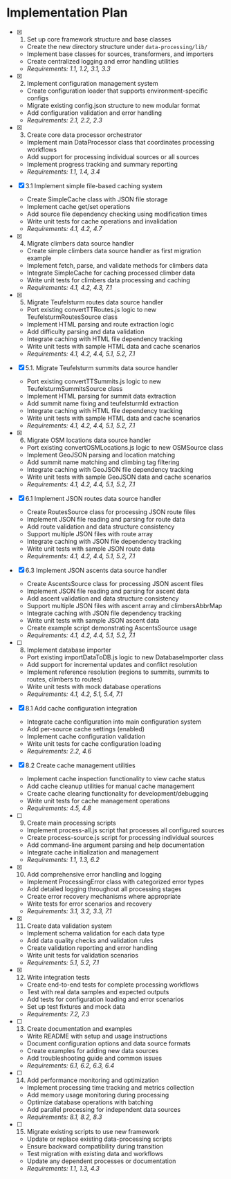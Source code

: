 # Implementation Plan

- [x] 1. Set up core framework structure and base classes
  - Create the new directory structure under `data-processing/lib/`
  - Implement base classes for sources, transformers, and importers
  - Create centralized logging and error handling utilities
  - _Requirements: 1.1, 1.2, 3.1, 3.3_

- [x] 2. Implement configuration management system
  - Create configuration loader that supports environment-specific configs
  - Migrate existing config.json structure to new modular format
  - Add configuration validation and error handling
  - _Requirements: 2.1, 2.2, 2.3_

- [x] 3. Create core data processor orchestrator
  - Implement main DataProcessor class that coordinates processing workflows
  - Add support for processing individual sources or all sources
  - Implement progress tracking and summary reporting
  - _Requirements: 1.1, 1.4, 3.4_

- [x] 3.1 Implement simple file-based caching system
  - Create SimpleCache class with JSON file storage
  - Implement cache get/set operations
  - Add source file dependency checking using modification times
  - Write unit tests for cache operations and invalidation
  - _Requirements: 4.1, 4.2, 4.7_

- [x] 4. Migrate climbers data source handler
  - Create simple climbers data source handler as first migration example
  - Implement fetch, parse, and validate methods for climbers data
  - Integrate SimpleCache for caching processed climber data
  - Write unit tests for climbers data processing and caching
  - _Requirements: 4.1, 4.2, 4.3, 7.1_

- [x] 5. Migrate Teufelsturm routes data source handler
  - Port existing convertTTRoutes.js logic to new TeufelsturmRoutesSource class
  - Implement HTML parsing and route extraction logic
  - Add difficulty parsing and data validation
  - Integrate caching with HTML file dependency tracking
  - Write unit tests with sample HTML data and cache scenarios
  - _Requirements: 4.1, 4.2, 4.4, 5.1, 5.2, 7.1_

- [x] 5.1. Migrate Teufelsturm summits data source handler
  - Port existing convertTTSummits.js logic to new TeufelsturmSummitsSource class
  - Implement HTML parsing for summit data extraction
  - Add summit name fixing and teufelsturmId extraction
  - Integrate caching with HTML file dependency tracking
  - Write unit tests with sample HTML data and cache scenarios
  - _Requirements: 4.1, 4.2, 4.4, 5.1, 5.2, 7.1_

- [x] 6. Migrate OSM locations data source handler
  - Port existing convertOSMLocations.js logic to new OSMSource class
  - Implement GeoJSON parsing and location matching
  - Add summit name matching and climbing tag filtering
  - Integrate caching with GeoJSON file dependency tracking
  - Write unit tests with sample GeoJSON data and cache scenarios
  - _Requirements: 4.1, 4.2, 4.4, 5.1, 5.2, 7.1_

- [x] 6.1 Implement JSON routes data source handler
  - Create RoutesSource class for processing JSON route files
  - Implement JSON file reading and parsing for route data
  - Add route validation and data structure consistency
  - Support multiple JSON files with route array
  - Integrate caching with JSON file dependency tracking
  - Write unit tests with sample JSON route data
  - _Requirements: 4.1, 4.2, 4.4, 5.1, 5.2, 7.1_

- [x] 6.3 Implement JSON ascents data source handler
  - Create AscentsSource class for processing JSON ascent files
  - Implement JSON file reading and parsing for ascent data
  - Add ascent validation and data structure consistency
  - Support multiple JSON files with ascent array and climbersAbbrMap
  - Integrate caching with JSON file dependency tracking
  - Write unit tests with sample JSON ascent data
  - Create example script demonstrating AscentsSource usage
  - _Requirements: 4.1, 4.2, 4.4, 5.1, 5.2, 7.1_

- [ ] 8. Implement database importer
  - Port existing importDataToDB.js logic to new DatabaseImporter class
  - Add support for incremental updates and conflict resolution
  - Implement reference resolution (regions to summits, summits to routes, climbers to routes)
  - Write unit tests with mock database operations
  - _Requirements: 4.1, 4.2, 5.1, 5.4, 7.1_

- [x] 8.1 Add cache configuration integration
  - Integrate cache configuration into main configuration system
  - Add per-source cache settings (enabled)
  - Implement cache configuration validation
  - Write unit tests for cache configuration loading
  - _Requirements: 2.2, 4.6_

- [x] 8.2 Create cache management utilities
  - Implement cache inspection functionality to view cache status
  - Add cache cleanup utilities for manual cache management
  - Create cache clearing functionality for development/debugging
  - Write unit tests for cache management operations
  - _Requirements: 4.5, 4.8_

- [ ] 9. Create main processing scripts
  - Implement process-all.js script that processes all configured sources
  - Create process-source.js script for processing individual sources
  - Add command-line argument parsing and help documentation
  - Integrate cache initialization and management
  - _Requirements: 1.1, 1.3, 6.2_

- [x] 10. Add comprehensive error handling and logging
  - Implement ProcessingError class with categorized error types
  - Add detailed logging throughout all processing stages
  - Create error recovery mechanisms where appropriate
  - Write tests for error scenarios and recovery
  - _Requirements: 3.1, 3.2, 3.3, 7.1_

- [x] 11. Create data validation system
  - Implement schema validation for each data type
  - Add data quality checks and validation rules
  - Create validation reporting and error handling
  - Write unit tests for validation scenarios
  - _Requirements: 5.1, 5.2, 7.1_

- [x] 12. Write integration tests
  - Create end-to-end tests for complete processing workflows
  - Test with real data samples and expected outputs
  - Add tests for configuration loading and error scenarios
  - Set up test fixtures and mock data
  - _Requirements: 7.2, 7.3_

- [ ] 13. Create documentation and examples
  - Write README with setup and usage instructions
  - Document configuration options and data source formats
  - Create examples for adding new data sources
  - Add troubleshooting guide and common issues
  - _Requirements: 6.1, 6.2, 6.3, 6.4_

- [ ] 14. Add performance monitoring and optimization
  - Implement processing time tracking and metrics collection
  - Add memory usage monitoring during processing
  - Optimize database operations with batching
  - Add parallel processing for independent data sources
  - _Requirements: 8.1, 8.2, 8.3_

- [ ] 15. Migrate existing scripts to use new framework
  - Update or replace existing data-processing scripts
  - Ensure backward compatibility during transition
  - Test migration with existing data and workflows
  - Update any dependent processes or documentation
  - _Requirements: 1.1, 1.3, 4.3_
